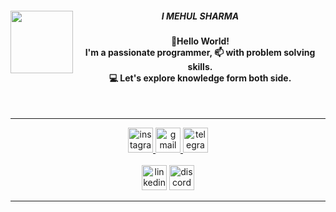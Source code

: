 <div align="center" padding="1rm">
  <img height="100" align="left" shape='round' src="https://i.ibb.co/TgFCJwx/lion.png"  />
 <div align="center">
   <h5>I MEHUL SHARMA</h5>
<h4 align="center"> 👋Hello World!
  <br>
I'm a passionate programmer, 📫 with problem solving skills.
          <br>     💻 Let's explore knowledge form both side.</h4>
</div>
<br>
<hr>



<div align="center">
  <a href="https://www.instagram.com/divin_gieu" target="_blank">
    <img src="https://img.shields.io/static/v1?message=Instagram&logo=instagram&label=&color=E4405F&logoColor=white&labelColor=&style=for-the-badge" height="40" alt="instagram logo"  />
  </a>
  <a href="godse.black0@gmail.com" target="_blank">
    <img src="https://img.shields.io/static/v1?message=Gmail&logo=gmail&label=&color=D14836&logoColor=white&labelColor=&style=for-the-badge" height="40" alt="gmail logo"  />
  </a>
  <a href="t.me/M-Divin" target="_blank">
    <img src="https://img.shields.io/static/v1?message=Telegram&logo=telegram&label=&color=2CA5E0&logoColor=white&labelColor=&style=for-the-badge" height="40" alt="telegram logo"  />
  </a>
</div>
<br>
<div align="center">
  <img src="https://img.shields.io/static/v1?message=LinkedIn&logo=linkedin&label=&color=0077B5&logoColor=white&labelColor=&style=for-the-badge" height="40" alt="linkedin logo"  />
  <img src="https://img.shields.io/static/v1?message=Discord&logo=discord&label=&color=7289DA&logoColor=white&labelColor=&style=for-the-badge" height="40" alt="discord logo"  />
</div>
<hr>
